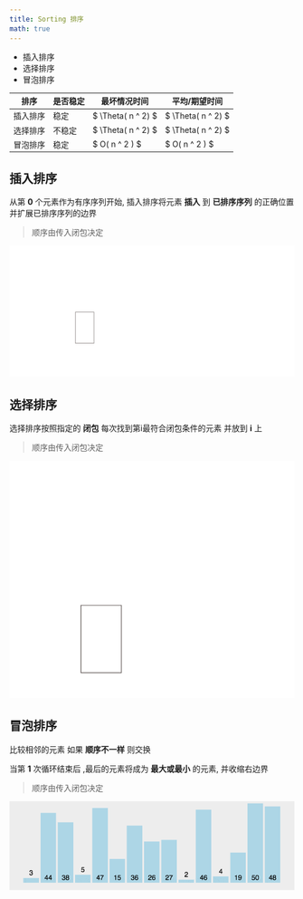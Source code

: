 ```yaml
---
title: Sorting 排序
math: true
---
```


+ 插入排序
+ 选择排序
+ 冒泡排序

| 排序     | 是否稳定 | 最坏情况时间       | 平均/期望时间      |
|----------|----------|--------------------|--------------------|
| 插入排序 | 稳定     | $ \Theta( n ^ 2) $ | $ \Theta( n ^ 2) $ |
| 选择排序 | 不稳定   | $ \Theta( n ^ 2) $ | $ \Theta( n ^ 2) $ |
| 冒泡排序 | 稳定     | $ O( n ^ 2 ) $     | $ O( n ^ 2 ) $     |



## 插入排序
从第 **0** 个元素作为有序序列开始, 插入排序将元素 **插入** 到 **已排序序列** 的正确位置 并扩展已排序序列的边界

> 顺序由传入闭包决定

[![Insertion_sort](./insertion_sort.svg)](./insertion_sort.svg)

## 选择排序
选择排序按照指定的 **闭包** 每次找到第i最符合闭包条件的元素 并放到 **i** 上

> 顺序由传入闭包决定

[![Selection_Sort](./selection_sort.svg)](./selection_sort.svg)


## 冒泡排序
比较相邻的元素 如果 **顺序不一样** 则交换

当第 **1** 次循环结束后 ,最后的元素将成为 **最大或最小** 的元素, 并收缩右边界

> 顺序由传入闭包决定

[![Bubble_Sort](./bubble_sort.gif)](./bubble_sort.gif)

